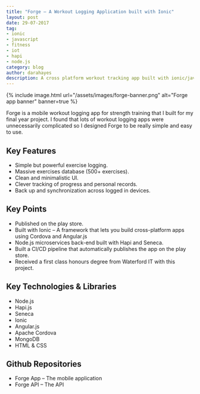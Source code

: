 ```yaml
---
title: "Forge – A Workout Logging Application built with Ionic"
layout: post
date: 29-07-2017
tag:
- ionic
- javascript
- fitness
- iot
- hapi
- node.js
category: blog
author: darahayes
description: A cross platform workout tracking app built with ionic/javascript
---
```


{% include image.html
 url="/assets/images/forge-banner.png"
 alt="Forge app banner"
 banner=true %}

Forge is a mobile workout logging app for strength training that I built for my final year project. I found that lots of workout logging apps were unnecessarily complicated so I designed Forge to be really simple and easy to use.


## Key Features

- Simple but powerful exercise logging.
- Massive exercises database (500+ exercises).
- Clean and minimalistic UI.
- Clever tracking of progress and personal records.
- Back up and synchronization across logged in devices.

## Key Points
- Published on the play store.
- Built with Ionic – A framework that lets you build cross-platform apps using Cordova and Angular.js
- Node.js microservices back-end built with Hapi and Seneca.
- Built a CI/CD pipeline that automatically publishes the app on the play store.
- Received a first class honours degree from Waterford IT with this project.

## Key Technologies & Libraries
- Node.js
- Hapi.js
- Seneca
- Ionic
- Angular.js
- Apache Cordova
- MongoDB
- HTML & CSS

## Github Repositories
- Forge App – The mobile application
- Forge API – The API
